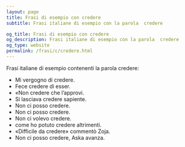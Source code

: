 ```yaml
---
layout: page
title: Frasi di esempio con credere 
subtitle: Frasi italiane di esempio con la parola  credere

og_title: Frasi di esempio con credere 
og_description: Frasi italiane di esempio con la parola  credere
og_type: website
permalink: /frasi/c/credere.html
---
```


Frasi italiane di esempio contenenti la parola credere:


- Mi vergogno di credere.
- Fece credere di esser.
- «Non credere che l’approvi.
- Si lasciava credere sapiente.
- Non ci posso credere.
- Non ci posso credere.
- Non ci volevo credere.
- come ho potuto credere altrimenti.
- «Difficile da credere» commentò Zoja.
- Non ci posso credere, Aska avanza.
